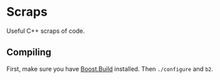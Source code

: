 Scraps
==

Useful C++ scraps of code.

Compiling
--

First, make sure you have [Boost.Build](http://www.boost.org/build/) installed. Then `./configure` and `b2`.

